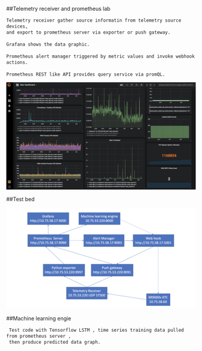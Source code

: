 ##Telemetry receiver and prometheus lab

    Telemetry receiver gather source informatin from telemetry source devices, 
    and export to prometheus server via exporter or push gateway.
    
    Grafana shows the data graphic.
    
    Prometheus alert manager triggered by metric values and invoke webhook actions. 
    
    Prometheus REST like API provides query service via promQL.
    
 ![N|Solid](grafana.png)
 
 ##Test bed 
 
 ![N|Solid](test_bed.png)
 
 ##Machine learning engie 
 
     Test code with Tensorflow LSTM , time series training data pulled from prometheus server , 
     then produce predicted data graph.